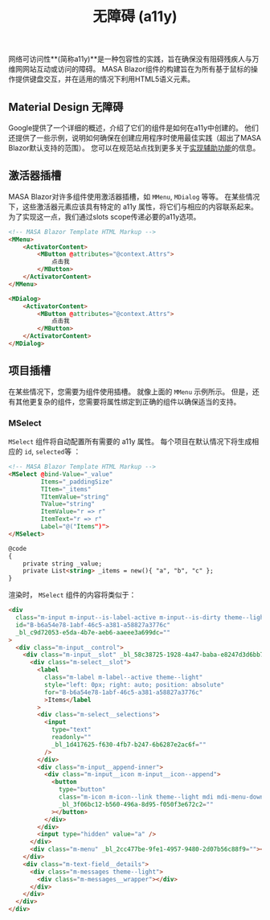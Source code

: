 ﻿---
order: 0
title: 无障碍 (a11y)
---

网络可访问性**(简称a11y)**是一种包容性的实践，旨在确保没有阻碍残疾人与万维网网站互动或访问的障碍。 MASA Blazor组件的构建旨在为所有基于鼠标的操作提供键盘交互，并在适用的情况下利用HTML5语义元素。

## Material Design 无障碍

Google提供了一个详细的概述，介绍了它们的组件是如何在a11y中创建的。 他们还提供了一些示例，说明如何确保在创建应用程序时使用最佳实践（超出了MASA Blazor默认支持的范围）。 您可以在规范站点找到更多关于[实现辅助功能](https://material.io/design/usability/accessibility.html#understanding-accessibility)的信息。

## 激活器插槽

MASA Blazor对许多组件使用激活器插槽，如 `MMenu`, `MDialog` 等等。 在某些情况下，这些激活器元素应该具有特定的 a11y 属性，将它们与相应的内容联系起来。 为了实现这一点，我们通过slots scope传递必要的a11y选项。

```html
<!-- MASA Blazor Template HTML Markup -->
<MMenu>
    <ActivatorContent>
        <MButton @attributes="@context.Attrs">
            点击我
        </MButton>
    </ActivatorContent>
</MMenu>

<MDialog>
    <ActivatorContent>
        <MButton @attributes="@context.Attrs">
            点击我
        </MButton>
    </ActivatorContent>
</MDialog>
```
## 项目插槽

在某些情况下，您需要为组件使用插槽。 就像上面的 `MMenu` 示例所示。 但是，还有其他更复杂的组件，您需要将属性绑定到正确的组件以确保适当的支持。

### MSelect

`MSelect` 组件将自动配置所有需要的 a11y 属性。 每个项目在默认情况下将生成相应的 `id`, `selected`等 ：

```html
<!-- MASA Blazor Template HTML Markup -->
<MSelect @bind-Value="_value" 
         Items="_paddingSize" 
         TItem="_items" 
         TItemValue="string" 
         TValue="string" 
         ItemValue="r => r" 
         ItemText="r => r" 
         Label="@("Items")">
</MSelect>

@code
{
    private string _value;
    private List<string> _items = new(){ "a", "b", "c" };
}
```

渲染时， `MSelect` 组件的内容将类似于：

```html
<div
  class="m-input m-input--is-label-active m-input--is-dirty theme--light m-text-field m-text-field--is-booted m-select theme--light"
  id="B-b6a54e78-1abf-46c5-a381-a58827a3776c"
  _bl_c9d72053-e5da-4b7e-aeb6-aaeee3a699dc=""
>
  <div class="m-input__control">
    <div class="m-input__slot" _bl_58c38725-1928-4a47-baba-e8247d3d6bb7="">
      <div class="m-select__slot">
        <label
          class="m-label m-label--active theme--light"
          style="left: 0px; right: auto; position: absolute"
          for="B-b6a54e78-1abf-46c5-a381-a58827a3776c"
          >Items</label
        >
        <div class="m-select__selections">
          <input
            type="text"
            readonly=""
            _bl_1d417625-f630-4fb7-b247-6b6287e2ac6f=""
          />
        </div>
        <div class="m-input__append-inner">
          <div class="m-input__icon m-input__icon--append">
            <button
              type="button"
              class="m-icon m-icon--link theme--light mdi mdi-menu-down"
              _bl_3f06bc12-b560-496a-8d95-f050f3e672c2=""
            ></button>
          </div>
        </div>
        <input type="hidden" value="a" />
      </div>
      <div class="m-menu" _bl_2cc477be-9fe1-4957-9480-2d07b56c88f9=""></div>
    </div>
    <div class="m-text-field__details">
      <div class="m-messages theme--light">
        <div class="m-messages__wrapper"></div>
      </div>
    </div>
  </div>
</div>

```

